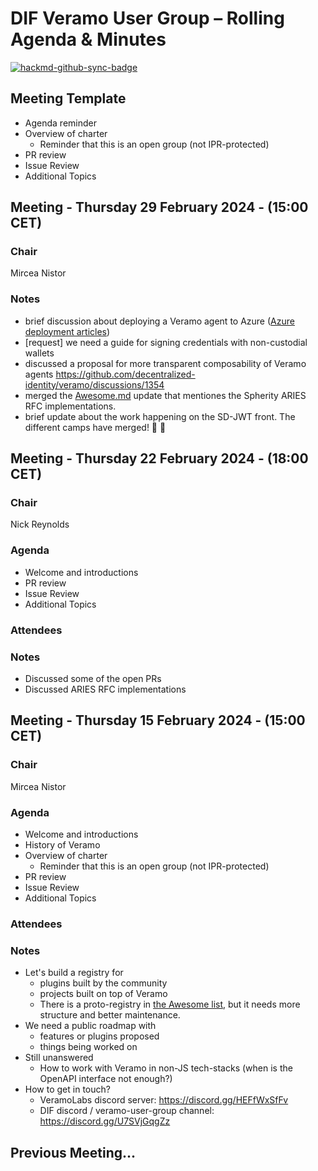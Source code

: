 # DIF Veramo User Group – Rolling Agenda & Minutes

[![hackmd-github-sync-badge](https://hackmd.io/XKdZ7iShTCCyMFX4I9RgOg/badge)](https://hackmd.io/XKdZ7iShTCCyMFX4I9RgOg)

## Meeting Template
- Agenda reminder
- Overview of charter
  - Reminder that this is an open group (not IPR-protected)
- PR review
- Issue Review
- Additional Topics

## Meeting - Thursday 29 February 2024 - (15:00 CET)

### Chair

Mircea Nistor

### Notes

* brief discussion about deploying a Veramo agent to Azure ([Azure deployment articles](https://medium.com/@rameez.saleem/deploying-veramo-on-azure-using-terraform-and-helm-part-1-a-step-by-step-guide-for-deploying-a-aaaa75d199b9))
* [request] we need a guide for signing credentials with non-custodial wallets
* discussed a proposal for more transparent composability of Veramo agents https://github.com/decentralized-identity/veramo/discussions/1354
* merged the [Awesome.md](https://github.com/decentralized-identity/veramo/blob/next/AWESOME.md) update that mentiones the Spherity ARIES RFC implementations.
* brief update about the work happening on the SD-JWT front. The different camps have merged! 🚀 👏

## Meeting - Thursday 22 February 2024 - (18:00 CET)

### Chair

Nick Reynolds

### Agenda

- Welcome and introductions
- PR review
- Issue Review
- Additional Topics

### Attendees

### Notes

* Discussed some of the open PRs
* Discussed ARIES RFC implementations

## Meeting - Thursday 15 February 2024 - (15:00 CET)

### Chair

Mircea Nistor

### Agenda

- Welcome and introductions
- History of Veramo
- Overview of charter
    - Reminder that this is an open group (not IPR-protected)
- PR review
- Issue Review
- Additional Topics

### Attendees

### Notes

* Let's build a registry for
    * plugins built by the community
    * projects built on top of Veramo
    * There is a proto-registry in [the Awesome list](https://github.com/decentralized-identity/veramo/blob/next/AWESOME.md), but it needs more structure and better maintenance.
* We need a public roadmap with
    * features or plugins proposed
    * things being worked on
* Still unanswered
    * How to work with Veramo in non-JS tech-stacks (when is the OpenAPI interface not enough?)
* How to get in touch?
    * VeramoLabs discord server: https://discord.gg/HEFfWxSfFv
    * DIF discord / veramo-user-group channel: https://discord.gg/U7SVjGqgZz

## Previous Meeting...

